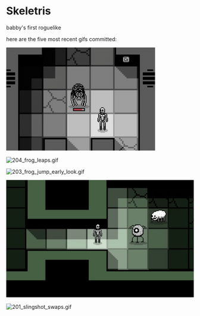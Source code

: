 # Skeletris
babby's first roguelike

here are the five most recent gifs committed:

![205_halfling_spider.gif](gifs/205_halfling_spider.gif?raw=true "205_halfling_spider")

![204_frog_leaps.gif](gifs/204_frog_leaps.gif?raw=true "204_frog_leaps")

![203_frog_jump_early_look.gif](gifs/203_frog_jump_early_look.gif?raw=true "203_frog_jump_early_look")

![202_slingshot_effects.gif](gifs/202_slingshot_effects.gif?raw=true "202_slingshot_effects")

![201_slingshot_swaps.gif](gifs/201_slingshot_swaps.gif?raw=true "201_slingshot_swaps")


